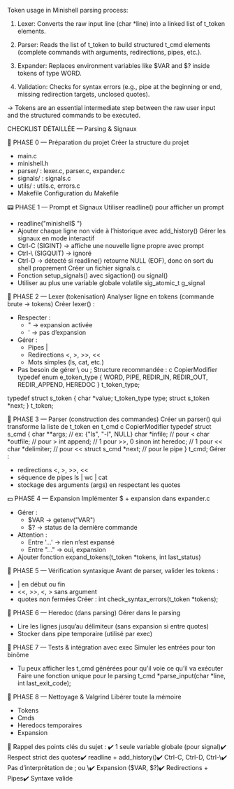 
Token usage in Minishell parsing process:

1. Lexer:
   Converts the raw input line (char *line) into a linked list of t_token elements.

2. Parser:
   Reads the list of t_token to build structured t_cmd elements
   (complete commands with arguments, redirections, pipes, etc.).

3. Expander:
   Replaces environment variables like $VAR and $? inside tokens of type WORD.

4. Validation:
   Checks for syntax errors (e.g., pipe at the beginning or end, missing redirection targets, unclosed quotes).

-> Tokens are an essential intermediate step between the raw user input and the structured commands to be executed.


CHECKLIST DÉTAILLÉE — Parsing & Signaux

🧱 PHASE 0 — Préparation du projet
Créer la structure du projet
* main.c
* minishell.h
* parser/ : lexer.c, parser.c, expander.c
* signals/ : signals.c
* utils/ : utils.c, errors.c
* Makefile
Configuration du Makefile

📟 PHASE 1 — Prompt et Signaux
Utiliser readline() pour afficher un prompt
* readline("minishell$ ")
* Ajouter chaque ligne non vide à l’historique avec add_history()
Gérer les signaux en mode interactif
* Ctrl-C (SIGINT) → affiche une nouvelle ligne propre avec prompt
* Ctrl-\ (SIGQUIT) → ignoré
* Ctrl-D → détecté si readline() retourne NULL (EOF), donc on sort du shell proprement
Créer un fichier signals.c
* Fonction setup_signals() avec sigaction() ou signal()
* Utiliser au plus une variable globale volatile sig_atomic_t g_signal

🧠 PHASE 2 — Lexer (tokenisation)
Analyser ligne en tokens (commande brute → tokens)
Créer lexer() :
* Respecter :
    * " → expansion activée
    * ' → pas d’expansion
* Gérer :
    * Pipes |
    * Redirections <, >, >>, <<
    * Mots simples (ls, cat, etc.)
* Pas besoin de gérer \ ou ;
Structure recommandée :
c
CopierModifier
typedef enum e_token_type {
  WORD, PIPE, REDIR_IN, REDIR_OUT, REDIR_APPEND, HEREDOC
} t_token_type;

typedef struct s_token {
  char *value;
  t_token_type type;
  struct s_token *next;
} t_token;

🧱 PHASE 3 — Parser (construction des commandes)
Créer un parser() qui transforme la liste de t_token en t_cmd
c
CopierModifier
typedef struct s_cmd {
  char **args; // ex: {"ls", "-l", NULL}
  char *infile;     // pour <
  char *outfile;    // pour >
  int   append;     // 1 pour >>, 0 sinon
  int   heredoc;    // 1 pour <<
  char *delimiter;  // pour <<
  struct s_cmd *next; // pour le pipe
} t_cmd;
Gérer :
* redirections <, >, >>, <<
* séquence de pipes ls | wc | cat
* stockage des arguments (args) en respectant les quotes

💵 PHASE 4 — Expansion
Implémenter $ + expansion dans expander.c
* Gérer :
    * $VAR → getenv("VAR")
    * $? → status de la dernière commande
* Attention :
    * Entre '...' → rien n’est expansé
    * Entre "..." → oui, expansion
* Ajouter fonction expand_tokens(t_token *tokens, int last_status)

📜 PHASE 5 — Vérification syntaxique
 Avant de parser, valider les tokens :
* | en début ou fin
* <<, >>, <, > sans argument
* quotes non fermées
Créer : int check_syntax_errors(t_token *tokens);

💬 PHASE 6 — Heredoc (dans parsing)
 Gérer dans le parsing
* Lire les lignes jusqu’au délimiteur (sans expansion si entre quotes)
* Stocker dans pipe temporaire (utilisé par exec)

🧪 PHASE 7 — Tests & intégration avec exec
 Simuler les entrées pour ton binôme
* Tu peux afficher les t_cmd générées pour qu’il voie ce qu’il va exécuter
 Faire une fonction unique pour le parsing
t_cmd *parse_input(char *line, int last_exit_code);

🧽 PHASE 8 — Nettoyage & Valgrind
Libérer toute la mémoire
* Tokens
* Cmds
* Heredocs temporaires
* Expansion

🧠 Rappel des points clés du sujet :
✔️ 1 seule variable globale (pour signal)✔️ Respect strict des quotes✔️ readline + add_history()✔️ Ctrl-C, Ctrl-D, Ctrl-\✔️ Pas d’interprétation de ; ou \✔️ Expansion ($VAR, $?)✔️ Redirections + Pipes✔️ Syntaxe valide
